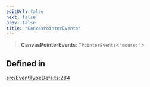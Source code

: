 ```yaml
---
editUrl: false
next: false
prev: false
title: "CanvasPointerEvents"
---
```


> **CanvasPointerEvents**: `TPointerEvents`\<`"mouse:"`\>

## Defined in

[src/EventTypeDefs.ts:284](https://github.com/fabricjs/fabric.js/blob/a0b4adf41e0a1fd81824114cedd4c32bfb8cac25/src/EventTypeDefs.ts#L284)
